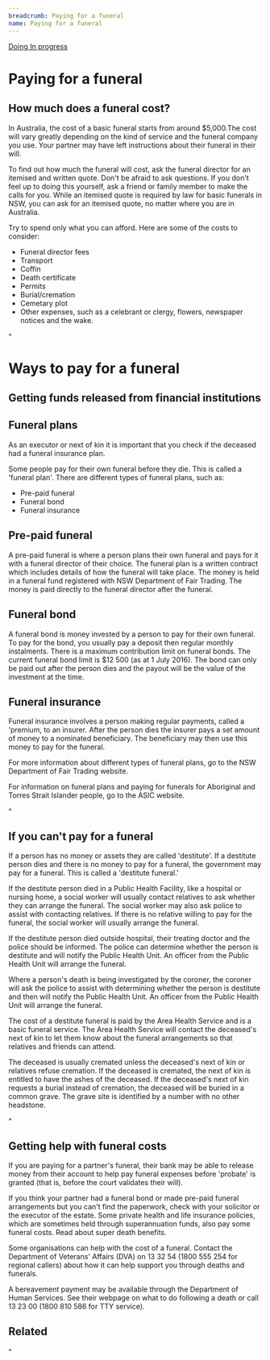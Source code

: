 ```yaml
---
breadcrumb: Paying for a funeral
name: Paying for a funeral
---
```

<a class="au-progress-indicator__link au-progress-indicator__link--doing" href="#url">
      <span class="au-progress-indicator__status">Doing</span>
      In progress
    </a>

Paying for a funeral
===========================

## How much does a funeral cost?

In Australia, the cost of a basic funeral starts from around $5,000.The cost will vary greatly depending on the kind of service and the funeral company you use. Your partner may have left instructions about their funeral in their will.

To find out how much the funeral will cost, ask the funeral director for an itemised and written quote. Don't be afraid to ask questions. If you don't feel up to doing this yourself, ask a friend or family member to make the calls for you. While an itemised quote is required by law for basic funerals in NSW, you can ask for an itemised quote, no matter where you are in Australia.

Try to spend only what you can afford. Here are some of the costs to consider:

* Funeral director fees
* Transport
* Coffin
* Death certificate
* Permits
* Burial/cremation
* Cemetary plot
* Other expenses, such as a celebrant or clergy, flowers, newspaper notices and the wake.

^ <!-- https://www.moneysmart.gov.au/life-events-and-you/life-events/losing-your-partner -->


# Ways to pay for a funeral

## Getting funds released from financial institutions
## Funeral plans
As an executor or next of kin it is important that you check if the deceased had a funeral insurance plan.

Some people pay for their own funeral before they die. This is called a 'funeral plan'. There are different types of funeral plans, such as:

* Pre-paid funeral
* Funeral bond
* Funeral insurance

## Pre-paid funeral
A pre-paid funeral is where a person plans their own funeral and pays for it with a funeral director of their choice. The funeral plan is a written contract which includes details of how the funeral will take place. The money is held in a funeral fund registered with NSW Department of Fair Trading. The money is paid directly to the funeral director after the funeral.

## Funeral bond
A funeral bond is money invested by a person to pay for their own funeral. To pay for the bond, you usually pay a deposit then regular monthly instalments. There is a maximum contribution limit on funeral bonds. The current funeral bond limit is $12 500 (as at 1 July 2016). The bond can only be paid out after the person dies and the payout will be the value of the investment at the time.

## Funeral insurance
Funeral insurance involves a person making regular payments, called a 'premium, to an insurer. After the person dies the insurer pays a set amount of money to a nominated beneficiary. The beneficiary may then use this money to pay for the funeral.

For more information about different types of funeral plans, go to the NSW Department of Fair Trading website.

For information on funeral plans and paying for funerals for Aboriginal and Torres Strait Islander people, go to the ASIC website.

^ <!-- source: http://www.lawaccess.nsw.gov.au/Pages/representing/after_someone_dies/funerals/paying_for_the_funeral.aspx -->


## If you can't pay for a funeral
If a person has no money or assets they are called 'destitute'. If a destitute person dies and there is no money to pay for a funeral, the government may pay for a funeral. This is called a 'destitute funeral.'

If the destitute person died in a Public Health Facility, like a hospital or nursing home, a social worker will usually contact relatives to ask whether they can arrange the funeral. The social worker may also ask police to assist with contacting relatives. If there is no relative willing to pay for the funeral, the social worker will usually arrange the funeral.

If the destitute person died outside hospital, their treating doctor and the police should be informed. The police can determine whether the person is destitute and will notify the Public Health Unit. An officer from the Public Health Unit will arrange the funeral.

Where a person's death is being investigated by the coroner, the coroner will ask the police to assist with determining whether the person is destitute and then will notify the Public Health Unit. An officer from the Public Health Unit will arrange the funeral.

The cost of a destitute funeral is paid by the Area Health Service and is a basic funeral service. The Area Health Service will contact the deceased's next of kin to let them know about the funeral arrangements so that relatives and friends can attend.

The deceased is usually cremated unless the deceased's next of kin or relatives refuse cremation. If the deceased is cremated, the next of kin is entitled to have the ashes of the deceased. If the deceased's next of kin requests a burial instead of cremation, the deceased will be buried in a common grave. The grave site is identified by a number with no other headstone.

^ <!-- http://www.lawaccess.nsw.gov.au/Pages/representing/after_someone_dies/funerals/paying_for_the_funeral.aspx -->

## Getting help with funeral costs
If you are paying for a partner's funeral, their bank may be able to release money from their account to help pay funeral expenses before 'probate' is granted (that is, before the court validates their will).

If you think your partner had a funeral bond or made pre-paid funeral arrangements but you can't find the paperwork, check with your solicitor or the executor of the estate. Some private health and life insurance policies, which are sometimes held through superannuation funds, also pay some funeral costs. Read about super death benefits.

Some organisations can help with the cost of a funeral. Contact the Department of Veterans' Affairs (DVA) on 13 32 54 (1800 555 254 for regional callers) about how it can help support you through deaths and funerals.

A bereavement payment may be available through the Department of Human Services. See their webpage on what to do following a death or call 13 23 00 (1800 810 586 for TTY service).

## Related

^ <!-- ASIC: MoneySmart arranging a funeral https://www.moneysmart.gov.au/life-events-and-you/life-events/losing-your-partner -->
